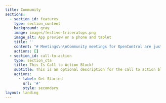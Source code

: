 ```yaml
---
title: Community
sections:
  - section_id: features
    type: section_content
    background: gray
    image: images/festive-triceratops.png
    image_alt: App preview on a phone and tablet
    title: ''
    content: "# Meetings\n\nCommunity meetings for OpenControl are just starting up.  Get the meeting information and find out more about the\_OpenControl Community Repo. Meetings are scheduled on Google Calendar.\n\n# Source Code\n\nBrowse the source code for various projects that form the OpenControl.\n\nVisit GitHub Now\n\n### Mailing List\n\nStay up to date with the latest announcements and discussions about  OpenControl.\n\nSubscribe to the Mailing List\n"
    actions: []
  - section_id: call-to-action
    type: section_cta
    title: This Is Call to Action Block!
    subtitle: This is an optional description for the call to action block.
    actions:
      - label: Get Started
        url: '#'
        style: secondary
layout: landing
---
```

